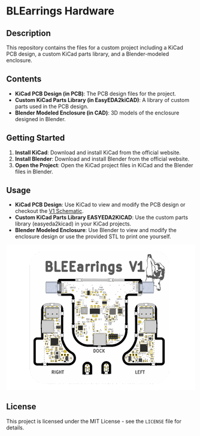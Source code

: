 # BLEarrings Hardware 

## Description
This repository contains the files for a custom project including a KiCad PCB design, a custom KiCad parts library, and a Blender-modeled enclosure.

## Contents
- **KiCad PCB Design (in PCB)**: The PCB design files for the project.
- **Custom KiCad Parts Library (in EasyEDA2kiCAD)**: A library of custom parts used in the PCB design.
- **Blender Modeled Enclosure (in CAD)**: 3D models of the enclosure designed in Blender.

## Getting Started
1. **Install KiCad**: Download and install KiCad from the official website.
2. **Install Blender**: Download and install Blender from the official website.
3. **Open the Project**: Open the KiCad project files in KiCad and the Blender files in Blender.

## Usage
- **KiCad PCB Design**: Use KiCad to view and modify the PCB design or checkout the [V1 Schematic](https://github.com/BLEarrings/Hardware/blob/main/PCB/Schematics/BLEEarringsV1.pdf).
- **Custom KiCad Parts Library EASYEDA2KICAD**: Use the custom parts library (easyeda2kicad) in your KiCad projects.
- **Blender Modeled Enclosure**: Use Blender to view and modify the enclosure design or use the provided STL to print one yourself.

![V1 PCB](https://github.com/BLEarrings/Hardware/blob/main/Images/Combine.gif)

## License
This project is licensed under the MIT License - see the `LICENSE` file for details.
